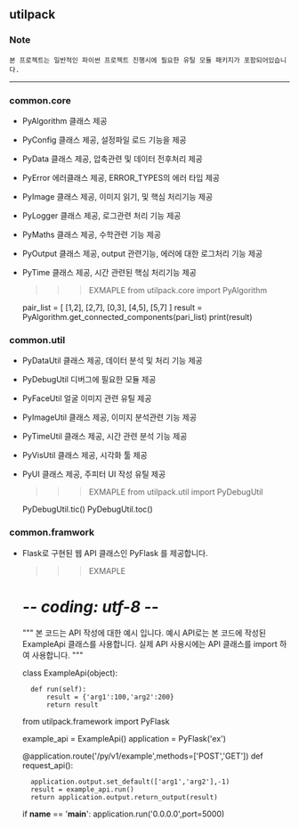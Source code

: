 ## utilpack  


### Note
    본 프로젝트는 일반적인 파이썬 프로젝트 진행시에 필요한 유틸 모듈 패키지가 포함되어있습니다.
    
---

### common.core

- PyAlgorithm 클래스 제공
- PyConfig 클래스 제공, 설정파일 로드 기능을 제공
- PyData 클래스 제공, 압축관련 및 데이터 전후처리 제공
- PyError 에러클래스 제공, ERROR_TYPES의 에러 타입 제공
- PyImage 클래스 제공, 이미지 읽기, 및 핵심 처리기능 제공
- PyLogger 클래스 제공, 로그관련 처리 기능 제공
- PyMaths 클래스 제공, 수학관련 기능 제공
- PyOutput 클래스 제공, output 관련기능, 에러에 대한 로그처리 기능 제공
- PyTime 클래스 제공, 시간 관련된 핵심 처리기능 제공


   
    >>> EXMAPLE
    from utilpack.core import PyAlgorithm
    
    pair_list = [ [1,2], [2,7], [0,3], [4,5], [5,7] ]
    result = PyAlgorithm.get_connected_components(pari_list)
    print(result)


### common.util

- PyDataUtil 클래스 제공, 데이터 분석 및 처리 기능 제공
- PyDebugUtil 디버그에 필요한 모듈 제공
- PyFaceUtil 얼굴 이미지 관련 유틸 제공
- PyImageUtil 클래스 제공, 이미지 분석관련 기능 제공
- PyTimeUtil 클래스 제공, 시간 관련 분석 기능 제공
- PyVisUtil 클래스 제공, 시각화 툴 제공
- PyUI 클래스 제공, 주피터 UI 작성 유틸 제공 


    >>> EXMAPLE
    from utilpack.util import PyDebugUtil
    
    PyDebugUtil.tic()
    PyDebugUtil.toc()
    
### common.framwork  

- Flask로 구현된 웹 API 클래스인 PyFlask 를 제공합니다.  


    >>> EXMAPLE
    
    # -*- coding: utf-8 -*-
    """
    본 코드는 API 작성에 대한 예시 입니다.
    예시 API로는 본 코드에 작성된
    ExampleApi 클래스를 사용합니다.
    실제 API 사용시에는 API 클래스를 import 하여 사용합니다.
    """
    
    
    class ExampleApi(object):
    
        def run(self):
            result = {'arg1':100,'arg2':200}
            return result
    
    
    from utilpack.framework import PyFlask
    
    example_api = ExampleApi()
    application = PyFlask('ex')
    
    
    @application.route('/py/v1/example',methods=['POST','GET'])
    def request_api():
    
        application.output.set_default(['arg1','arg2'],-1)
        result = example_api.run()
        return application.output.return_output(result)
    
    if __name__ == '__main__':
        application.run('0.0.0.0',port=5000)    
    
